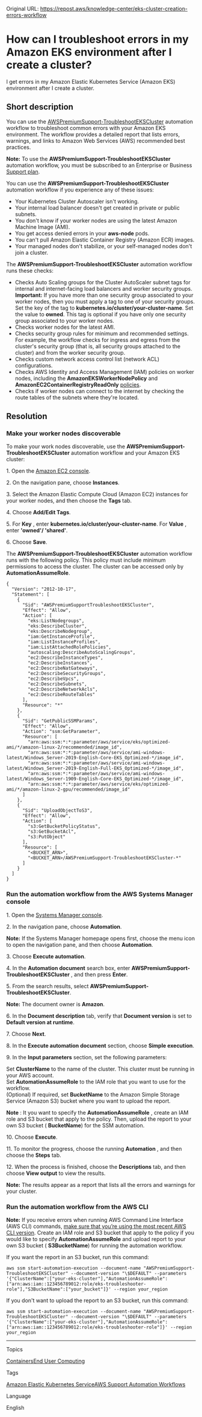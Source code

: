 Original URL: <https://repost.aws/knowledge-center/eks-cluster-creation-errors-workflow>

# How can I troubleshoot errors in my Amazon EKS environment after I create a cluster?

I get errors in my Amazon Elastic Kubernetes Service (Amazon EKS) environment after I create a cluster.

## Short description

You can use the [AWSPremiumSupport-TroubleshootEKSCluster](<https://docs.aws.amazon.com/systems-manager-automation-runbooks/latest/userguide/automation-awspremiumsupport-troubleshootekscluster.html>) automation workflow to troubleshoot common errors with your Amazon EKS environment. The workflow provides a detailed report that lists errors, warnings, and links to Amazon Web Services (AWS) recommended best practices.

**Note:** To use the **AWSPremiumSupport-TroubleshootEKSCluster** automation workflow, you must be subscribed to an Enterprise or Business [Support plan](<https://aws.amazon.com/premiumsupport/plans/>).

You can use the **AWSPremiumSupport-TroubleshootEKSCluster** automation workflow if you experience any of these issues:

  * Your Kubernetes Cluster Autoscaler isn't working.
  * Your internal load balancer doesn't get created in private or public subnets.
  * You don't know if your worker nodes are using the latest Amazon Machine Image (AMI).
  * You get access denied errors in your **aws-node** pods.
  * You can't pull Amazon Elastic Container Registry (Amazon ECR) images.
  * Your managed nodes don't stabilize, or your self-managed nodes don't join a cluster.



The **AWSPremiumSupport-TroubleshootEKSCluster** automation workflow runs these checks:

  * Checks Auto Scaling groups for the Cluster AutoScaler subnet tags for internal and internet-facing load balancers and worker security groups.  
**Important:** If you have more than one security group associated to your worker nodes, then you must apply a tag to one of your security groups. Set the key of the tag to **kubernetes.io/cluster/your-cluster-name**. Set the value to **owned**. This tag is optional if you have only one security group associated to your worker nodes.
  * Checks worker nodes for the latest AMI.
  * Checks security group rules for minimum and recommended settings. For example, the workflow checks for ingress and egress from the cluster's security group (that is, all security groups attached to the cluster) and from the worker security group.
  * Checks custom network access control list (network ACL) configurations.
  * Checks AWS Identity and Access Management (IAM) policies on worker nodes, including the **AmazonEKSWorkerNodePolicy** and **AmazonEC2ContainerRegistryReadOnly** [policies](<https://docs.aws.amazon.com/eks/latest/userguide/create-node-role.html#create-worker-node-role>).
  * Checks if worker nodes can connect to the internet by checking the route tables of the subnets where they're located.



## Resolution

### Make your worker nodes discoverable

To make your work nodes discoverable, use the **AWSPremiumSupport-TroubleshootEKSCluster** automation workflow and your Amazon EKS cluster:

1\. Open the [Amazon EC2 console](<https://console.aws.amazon.com/ec2/>).

2\. On the navigation pane, choose **Instances**.

3\. Select the Amazon Elastic Compute Cloud (Amazon EC2) instances for your worker nodes, and then choose the **Tags** tab.

4\. Choose **Add/Edit Tags**.

5\. For **Key** , enter **kubernetes.io/cluster/your-cluster-name**. For **Value** , enter **'owned'/ 'shared'**.

6\. Choose **Save**.

The **AWSPremiumSupport-TroubleshootEKSCluster** automation workflow runs with the following policy. This policy must include minimum permissions to access the cluster. The cluster can be accessed only by **AutomationAssumeRole**.
    
    
    {
      "Version": "2012-10-17",
      "Statement": [
        {
          "Sid": "AWSPremiumSupportTroubleshootEKSCluster",
          "Effect": "Allow",
          "Action": [
            "eks:ListNodegroups",
            "eks:DescribeCluster",
            "eks:DescribeNodegroup",
            "iam:GetInstanceProfile",
            "iam:ListInstanceProfiles",
            "iam:ListAttachedRolePolicies",
            "autoscaling:DescribeAutoScalingGroups",
            "ec2:DescribeInstanceTypes",
            "ec2:DescribeInstances",
            "ec2:DescribeNatGateways",
            "ec2:DescribeSecurityGroups",
            "ec2:DescribeVpcs",
            "ec2:DescribeSubnets",
            "ec2:DescribeNetworkAcls",
            "ec2:DescribeRouteTables"
          ],
          "Resource": "*"
        },
        {
          "Sid": "GetPublicSSMParams",
          "Effect": "Allow",
          "Action": "ssm:GetParameter",
          "Resource": [
            "arn:aws:ssm:*:*:parameter/aws/service/eks/optimized-ami/*/amazon-linux-2/recommended/image_id",
            "arn:aws:ssm:*:*:parameter/aws/service/ami-windows-latest/Windows_Server-2019-English-Core-EKS_Optimized-*/image_id",
            "arn:aws:ssm:*:*:parameter/aws/service/ami-windows-latest/Windows_Server-2019-English-Full-EKS_Optimized-*/image_id",
            "arn:aws:ssm:*:*:parameter/aws/service/ami-windows-latest/Windows_Server-1909-English-Core-EKS_Optimized-*/image_id",
            "arn:aws:ssm:*:*:parameter/aws/service/eks/optimized-ami/*/amazon-linux-2-gpu/recommended/image_id"
          ]
        },
        {
          "Sid": "UploadObjectToS3",
          "Effect": "Allow",
          "Action": [
            "s3:GetBucketPolicyStatus",
            "s3:GetBucketAcl",
            "s3:PutObject"
          ],
          "Resource": [
            "<BUCKET_ARN>",
            "<BUCKET_ARN>/AWSPremiumSupport-TroubleshootEKSCluster-*"
          ]
        }
      ]
    }

### Run the automation workflow from the AWS Systems Manager console

1\. Open the [Systems Manager console](<https://console.aws.amazon.com/systems-manager/>).

2\. In the navigation pane, choose **Automation**.

**Note:** If the Systems Manager homepage opens first, choose the menu icon to open the navigation pane, and then choose **Automation**.

3\. Choose **Execute automation**.

4\. In the **Automation document** search box, enter **AWSPremiumSupport-TroubleshootEKSCluster** , and then press **Enter**.

5\. From the search results, select **AWSPremiumSupport-TroubleshootEKSCluster**.

**Note:** The document owner is **Amazon**.

6\. In the **Document description** tab, verify that **Document version** is set to **Default version at runtime**.

7\. Choose **Next**.

8\. In the **Execute automation document** section, choose **Simple execution**.

9\. In the **Input parameters** section, set the following parameters:

Set **ClusterName** to the name of the cluster. This cluster must be running in your AWS account.  
Set **AutomationAssumeRole** to the IAM role that you want to use for the workflow.  
(Optional) If required, set **BucketName** to the Amazon Simple Storage Service (Amazon S3) bucket where you want to upload the report.

**Note** : It you want to specify the **AutomationAssumeRole** , create an IAM role and S3 bucket that apply to the policy. Then, upload the report to your own S3 bucket ( **BucketName**) for the SSM automation.

10\. Choose **Execute**.

11\. To monitor the progress, choose the running **Automation** , and then choose the **Steps** tab.

12\. When the process is finished, choose the **Descriptions** tab, and then choose **View output** to view the results.

**Note:** The results appear as a report that lists all the errors and warnings for your cluster.

### Run the automation workflow from the AWS CLI

**Note:** If you receive errors when running AWS Command Line Interface (AWS CLI) commands, [make sure that you’re using the most recent AWS CLI version](<https://docs.aws.amazon.com/cli/latest/userguide/cli-chap-troubleshooting.html>). Create an IAM role and S3 bucket that apply to the policy if you would like to specify **AutomationAssumeRole** and upload report to your own S3 bucket ( **S3BucketName**) for running the automation workflow.

If you want the report in an S3 bucket, run this command:
    
    
    aws ssm start-automation-execution --document-name "AWSPremiumSupport-TroubleshootEKSCluster" --document-version "\$DEFAULT" --parameters '{"ClusterName":["your-eks-cluster"],"AutomationAssumeRole":["arn:aws:iam::123456789012:role/eks-troubleshooter-role"],"S3BucketName":["your_bucket"]}' --region your_region

If you don't want to upload the report to an S3 bucket, run this command:
    
    
    aws ssm start-automation-execution --document-name "AWSPremiumSupport-TroubleshootEKSCluster" --document-version "\$DEFAULT" --parameters '{"ClusterName":["your-eks-cluster"],"AutomationAssumeRole":["arn:aws:iam::123456789012:role/eks-troubleshooter-role"]}' --region your_region

* * *

Topics

[Containers](<https://repost.aws/topics/TAgOdRefu6ShempO3dWPEofg/containers>)[End User Computing](<https://repost.aws/topics/TAG9-8GrrnTvezb-2ifZO_-w/end-user-computing>)

Tags

[Amazon Elastic Kubernetes Service](<https://repost.aws/tags/TA4IvCeWI1TE66q4jEj4Z9zg/amazon-elastic-kubernetes-service>)[AWS Support Automation Workflows](<https://repost.aws/tags/TAHgFysm6PQZye8cyq2WRo2A/aws-support-automation-workflows>)

Language

English
